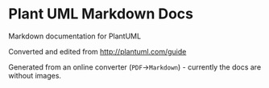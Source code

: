 # Plant UML Markdown Docs

Markdown documentation for PlantUML

Converted and edited from http://plantuml.com/guide

Generated from an online converter (`PDF`→`Markdown`) - currently the docs are without images.

